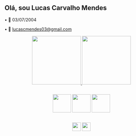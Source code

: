 ## Olá, sou Lucas Carvalho Mendes

• 📅 03/07/2004

• 📧 [lucascmendes03@gmail.com](mailto:lucascmendes03@gmail.com)

<div align="center">
    <a href="https://github.com/LucasCMendes10">
        <img height="160em" src="https://github-readme-stats.vercel.app/api?username=LucasCMendes10&count_private=true&show_icons=true&title_color=5589d6&text_color=DEDEDE&icon_color=5589d6&bg_color=191919&border_radius=10"/>
        <img height="160em" src="https://github-readme-stats.vercel.app/api/top-langs/?username=LucasCMendes10&layout=compact&title_color=5589d6&text_color=DEDEDE&bg_color=191919&border_radius=10"/>
    </a>
</div>

##

<div align="center">
<img src="https://cdn.jsdelivr.net/gh/devicons/devicon/icons/javascript/javascript-plain.svg" height="60em"> 
<img src="https://cdn.jsdelivr.net/gh/devicons/devicon/icons/mysql/mysql-original-wordmark.svg" height="60em">
<img src="https://cdn.jsdelivr.net/gh/devicons/devicon/icons/python/python-original.svg" height="60em"/>  
</div>

##

<div align="center">
<a href="mailto:lucascmendes03@gmail.com">
<img src="https://img.shields.io/badge/Gmail-D14836?style=for-the-badge&logo=gmail&logoColor=white" height="28em"></a>
<a href="https://www.linkedin.com/in/lucas-carvalho-mendes-864231287/">
<img src="https://img.shields.io/badge/LinkedIn-0077B5?style=for-the-badge&logo=linkedin&logoColor=white" height="28em"></a>
</div>
